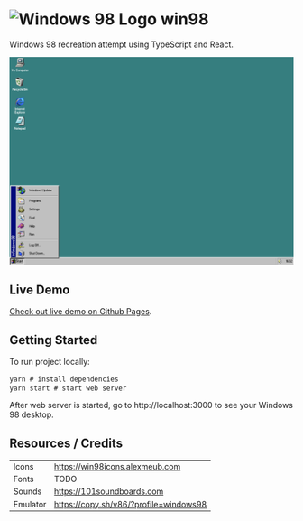 # ![Windows 98 Logo](public/favicon.ico) win98
Windows 98 recreation attempt using TypeScript and React.

![Demo Screenshot](demo-screen.png)

## Live Demo
[Check out live demo on Github Pages](https://zabdalimov.github.io/win98).

## Getting Started
To run project locally:
```shell
yarn # install dependencies
yarn start # start web server
```

After web server is started, go to http://localhost:3000 to see your Windows 98 desktop.

## Resources / Credits
|               |                                        |
| ------------- | -------------------------------------- |
| Icons         | https://win98icons.alexmeub.com        |
| Fonts         | TODO                                   |
| Sounds        | https://101soundboards.com             |
| Emulator      | https://copy.sh/v86/?profile=windows98 |